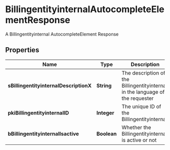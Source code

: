 

# BillingentityinternalAutocompleteElementResponse

A Billingentityinternal AutocompleteElement Response

## Properties

| Name | Type | Description | Notes |
|------------ | ------------- | ------------- | -------------|
|**sBillingentityinternalDescriptionX** | **String** | The description of the Billingentityinternal in the language of the requester |  |
|**pkiBillingentityinternalID** | **Integer** | The unique ID of the Billingentityinternal. |  |
|**bBillingentityinternalIsactive** | **Boolean** | Whether the Billingentityinternal is active or not |  |



